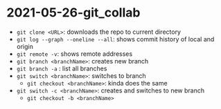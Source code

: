 # 2021-05-26-git_collab

- `git clone <URL>`: downloads the repo to current directory
- `git log --graph --oneline --all`: shows commit history of local and origin
- `git remote -v`: shows remote addresses
- `git branch <branchName>`: creates new branch
- `git branch -a` : list all branches
- `git switch <branchName>`: switches to branch
  - `git checkout <branchName>`: kinda does the same 
- `git switch -c <branchName>`: creates and switches to new branch 
  - `git checkout -b <branchName>`
